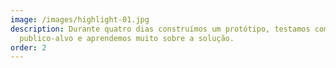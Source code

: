 ```yaml
---
image: /images/highlight-01.jpg
description: Durante quatro dias construímos um protótipo, testamos com o
  publico-alvo e aprendemos muito sobre a solução.
order: 2
---
```

